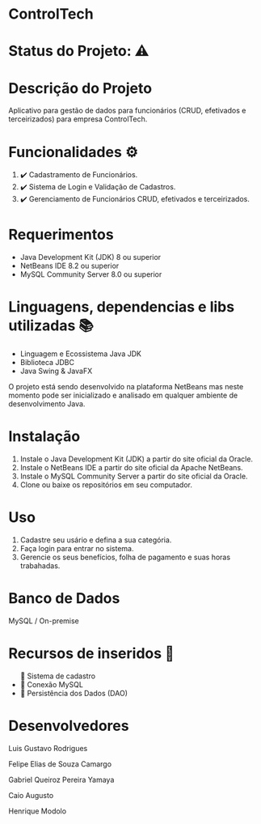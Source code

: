 <h1> ControlTech </h1>

<h1> Status do Projeto: ⚠️ </h1>

<h1> Descrição do Projeto</h1>
<p> Aplicativo para gestão de dados para funcionários (CRUD, efetivados e terceirizados) para empresa ControlTech.</p>

<h1> Funcionalidades ⚙️ </h1>
<ol>
  <li> ✔️ Cadastramento de Funcionários.</li>
  <li> ✔️ Sistema de Login e Validação de Cadastros.</li>
  <li> ✔️ Gerenciamento de Funcionários CRUD, efetivados e terceirizados. </li>

</ol>

<h1>Requerimentos</h1>
<ul>
  <li>Java Development Kit (JDK) 8 ou superior</li>
  <li>NetBeans IDE 8.2 ou superior</li>
  <li>MySQL Community Server 8.0 ou superior</li>
</ul>

<h1>Linguagens, dependencias e libs utilizadas 📚 </h1>
<ul>  
  <li> Linguagem e Ecossistema Java JDK</li>
  <li> Biblioteca JDBC </li>
  <li> Java Swing & JavaFX </li>
  </ul>
  

<p>O projeto está sendo desenvolvido na plataforma NetBeans mas neste momento pode ser inicializado e analisado em qualquer ambiente de desenvolvimento Java.</p>

<h1>Instalação</h1>
<ol>
  <li>Instale o Java Development Kit (JDK) a partir do site oficial da Oracle.</li>
  <li>Instale o NetBeans IDE a partir do site oficial da Apache NetBeans.</li>
  <li>Instale o MySQL Community Server a partir do site oficial da Oracle.</li>
  <li>Clone ou baixe os repositórios em seu computador.</li>
</ol>

<h1>Uso</h1>
  <ol>
    <li>Cadastre seu usário e defina a sua categória.</li>
    <li>Faça login para entrar no sistema.</li>
    <li>Gerencie os seus benefícios, folha de pagamento e suas horas trabahadas.</li>
  </ol>
  
  <h1> Banco de Dados </h1>
  <p> MySQL / On-premise</p>
  
  <h1> Recursos de inseridos 🧰 </h1>
  <ul>
    <l i>📝 Sistema de cadastro  </li>
    <li>📝 Conexão MySQL  </li>
    <li>📝 Persistência dos Dados (DAO)  </li>
  </ul>
  
  <h1> Desenvolvedores </h1>
<p> Luis Gustavo Rodrigues </p>
<p> Felipe Elias de Souza Camargo </p>
<p> Gabriel Queiroz Pereira Yamaya </p>
<p> Caio Augusto </p>
<p> Henrique Modolo </p>
